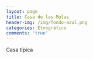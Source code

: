 ```yaml
---
layout: page
title: Casa de las Mulas
header-img: /img/fondo-azul.png
categories: Etnográfico
comments: 'true'
---
```



Casa típica

<div class="photos">
</div>
